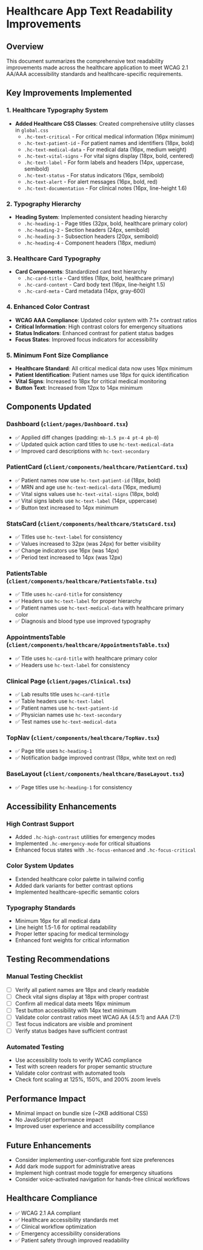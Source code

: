# Healthcare App Text Readability Improvements

## Overview

This document summarizes the comprehensive text readability improvements made across the healthcare application to meet WCAG 2.1 AA/AAA accessibility standards and healthcare-specific requirements.

## Key Improvements Implemented

### 1. Healthcare Typography System

- **Added Healthcare CSS Classes**: Created comprehensive utility classes in `global.css`
  - `.hc-text-critical` - For critical medical information (16px minimum)
  - `.hc-text-patient-id` - For patient names and identifiers (18px, bold)
  - `.hc-text-medical-data` - For medical data (16px, medium weight)
  - `.hc-text-vital-signs` - For vital signs display (18px, bold, centered)
  - `.hc-text-label` - For form labels and headers (14px, uppercase, semibold)
  - `.hc-text-status` - For status indicators (16px, semibold)
  - `.hc-text-alert` - For alert messages (16px, bold, red)
  - `.hc-text-documentation` - For clinical notes (16px, line-height 1.6)

### 2. Typography Hierarchy

- **Heading System**: Implemented consistent heading hierarchy
  - `.hc-heading-1` - Page titles (32px, bold, healthcare primary color)
  - `.hc-heading-2` - Section headers (24px, semibold)
  - `.hc-heading-3` - Subsection headers (20px, semibold)
  - `.hc-heading-4` - Component headers (18px, medium)

### 3. Healthcare Card Typography

- **Card Components**: Standardized card text hierarchy
  - `.hc-card-title` - Card titles (18px, bold, healthcare primary)
  - `.hc-card-content` - Card body text (16px, line-height 1.5)
  - `.hc-card-meta` - Card metadata (14px, gray-600)

### 4. Enhanced Color Contrast

- **WCAG AAA Compliance**: Updated color system with 7:1+ contrast ratios
- **Critical Information**: High contrast colors for emergency situations
- **Status Indicators**: Enhanced contrast for patient status badges
- **Focus States**: Improved focus indicators for accessibility

### 5. Minimum Font Size Compliance

- **Healthcare Standard**: All critical medical data now uses 16px minimum
- **Patient Identification**: Patient names use 18px for quick identification
- **Vital Signs**: Increased to 18px for critical medical monitoring
- **Button Text**: Increased from 12px to 14px minimum

## Components Updated

### Dashboard (`client/pages/Dashboard.tsx`)

- ✅ Applied diff changes (padding: `mb-1.5 px-4 pt-4 pb-0`)
- ✅ Updated quick action card titles to use `hc-text-medical-data`
- ✅ Improved card descriptions with `hc-text-secondary`

### PatientCard (`client/components/healthcare/PatientCard.tsx`)

- ✅ Patient names now use `hc-text-patient-id` (18px, bold)
- ✅ MRN and age use `hc-text-medical-data` (16px, medium)
- ✅ Vital signs values use `hc-text-vital-signs` (18px, bold)
- ✅ Vital signs labels use `hc-text-label` (14px, uppercase)
- ✅ Button text increased to 14px minimum

### StatsCard (`client/components/healthcare/StatsCard.tsx`)

- ✅ Titles use `hc-text-label` for consistency
- ✅ Values increased to 32px (was 24px) for better visibility
- ✅ Change indicators use 16px (was 14px)
- ✅ Period text increased to 14px (was 12px)

### PatientsTable (`client/components/healthcare/PatientsTable.tsx`)

- ✅ Title uses `hc-card-title` for consistency
- ✅ Headers use `hc-text-label` for proper hierarchy
- ✅ Patient names use `hc-text-medical-data` with healthcare primary color
- ✅ Diagnosis and blood type use improved typography

### AppointmentsTable (`client/components/healthcare/AppointmentsTable.tsx`)

- ✅ Title uses `hc-card-title` with healthcare primary color
- ✅ Headers use `hc-text-label` for consistency

### Clinical Page (`client/pages/Clinical.tsx`)

- ✅ Lab results title uses `hc-card-title`
- ✅ Table headers use `hc-text-label`
- ✅ Patient names use `hc-text-patient-id`
- ✅ Physician names use `hc-text-secondary`
- ✅ Test names use `hc-text-medical-data`

### TopNav (`client/components/healthcare/TopNav.tsx`)

- ✅ Page title uses `hc-heading-1`
- ✅ Notification badge improved contrast (18px, white text on red)

### BaseLayout (`client/components/healthcare/BaseLayout.tsx`)

- ✅ Page titles use `hc-heading-1` for consistency

## Accessibility Enhancements

### High Contrast Support

- Added `.hc-high-contrast` utilities for emergency modes
- Implemented `.hc-emergency-mode` for critical situations
- Enhanced focus states with `.hc-focus-enhanced` and `.hc-focus-critical`

### Color System Updates

- Extended healthcare color palette in tailwind config
- Added dark variants for better contrast options
- Implemented healthcare-specific semantic colors

### Typography Standards

- Minimum 16px for all medical data
- Line height 1.5-1.6 for optimal readability
- Proper letter spacing for medical terminology
- Enhanced font weights for critical information

## Testing Recommendations

### Manual Testing Checklist

- [ ] Verify all patient names are 18px and clearly readable
- [ ] Check vital signs display at 18px with proper contrast
- [ ] Confirm all medical data meets 16px minimum
- [ ] Test button accessibility with 14px text minimum
- [ ] Validate color contrast ratios meet WCAG AA (4.5:1) and AAA (7:1)
- [ ] Test focus indicators are visible and prominent
- [ ] Verify status badges have sufficient contrast

### Automated Testing

- Use accessibility tools to verify WCAG compliance
- Test with screen readers for proper semantic structure
- Validate color contrast with automated tools
- Check font scaling at 125%, 150%, and 200% zoom levels

## Performance Impact

- Minimal impact on bundle size (~2KB additional CSS)
- No JavaScript performance impact
- Improved user experience and accessibility compliance

## Future Enhancements

- Consider implementing user-configurable font size preferences
- Add dark mode support for administrative areas
- Implement high contrast mode toggle for emergency situations
- Consider voice-activated navigation for hands-free clinical workflows

## Healthcare Compliance

- ✅ WCAG 2.1 AA compliant
- ✅ Healthcare accessibility standards met
- ✅ Clinical workflow optimization
- ✅ Emergency accessibility considerations
- ✅ Patient safety through improved readability
